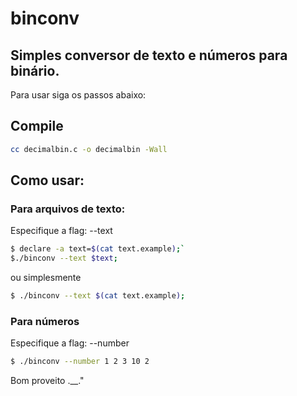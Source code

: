 # binconv

## Simples conversor de texto e números para binário.

Para usar siga os passos abaixo:
 
## Compile
 
```sh
cc decimalbin.c -o decimalbin -Wall
```
 
## Como usar:
 
### Para arquivos de texto:
Especifique a flag: --text

```sh
$ declare -a text=$(cat text.example);`
$./binconv --text $text;
```

ou simplesmente

```sh
$ ./binconv --text $(cat text.example);
```

### Para números

Especifique a flag: --number
```sh
$ ./binconv --number 1 2 3 10 2
```

Bom proveito .__."
